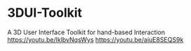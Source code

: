 # 3DUI-Toolkit
A 3D User Interface Toolkit for hand-based Interaction
https://youtu.be/IklbvNqsWys
https://youtu.be/aiuE8SEQS9k
